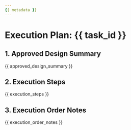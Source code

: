 ```yaml
---
{{ metadata }}
---
```


# Execution Plan: {{ task_id }}

## 1. Approved Design Summary
{{ approved_design_summary }}

## 2. Execution Steps
{{ execution_steps }}

## 3. Execution Order Notes
{{ execution_order_notes }}
